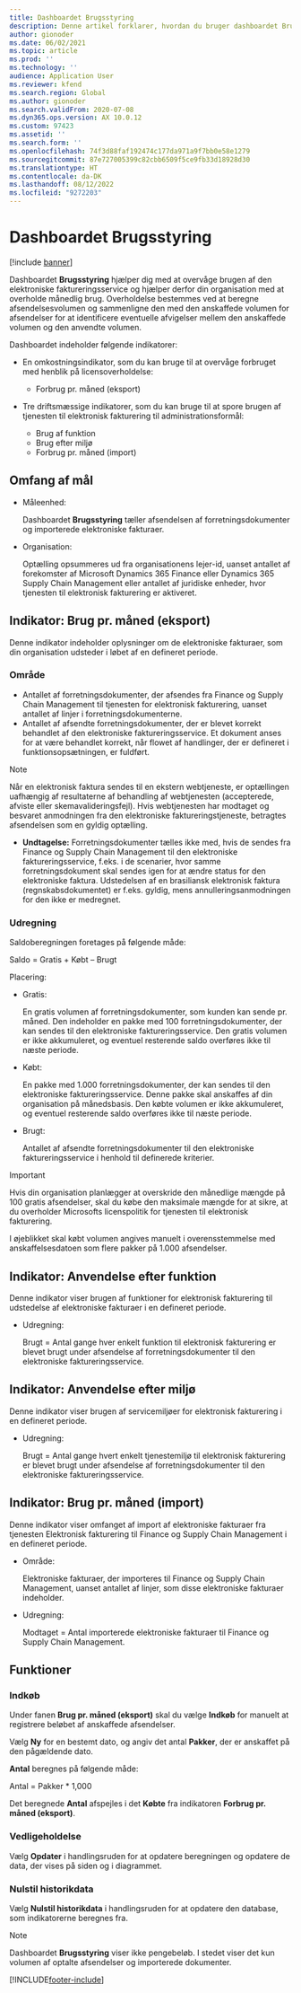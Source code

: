 ```yaml
---
title: Dashboardet Brugsstyring
description: Denne artikel forklarer, hvordan du bruger dashboardet Brugsstyring til at overvåge brugen af tjenesten Elektronisk fakturering og altid overholder angivne standarder.
author: gionoder
ms.date: 06/02/2021
ms.topic: article
ms.prod: ''
ms.technology: ''
audience: Application User
ms.reviewer: kfend
ms.search.region: Global
ms.author: gionoder
ms.search.validFrom: 2020-07-08
ms.dyn365.ops.version: AX 10.0.12
ms.custom: 97423
ms.assetid: ''
ms.search.form: ''
ms.openlocfilehash: 74f3d88faf192474c177da971a9f7bb0e58e1279
ms.sourcegitcommit: 87e727005399c82cbb6509f5ce9fb33d18928d30
ms.translationtype: HT
ms.contentlocale: da-DK
ms.lasthandoff: 08/12/2022
ms.locfileid: "9272203"
---
```

# <a name="usage-management-dashboard"></a>Dashboardet Brugsstyring

[!include [banner](../includes/banner.md)]

Dashboardet **Brugsstyring** hjælper dig med at overvåge brugen af den elektroniske faktureringsservice og hjælper derfor din organisation med at overholde månedlig brug. Overholdelse bestemmes ved at beregne afsendelsesvolumen og sammenligne den med den anskaffede volumen for afsendelser for at identificere eventuelle afvigelser mellem den anskaffede volumen og den anvendte volumen.

Dashboardet indeholder følgende indikatorer:

- En omkostningsindikator, som du kan bruge til at overvåge forbruget med henblik på licensoverholdelse:

    - Forbrug pr. måned (eksport)

- Tre driftsmæssige indikatorer, som du kan bruge til at spore brugen af tjenesten til elektronisk fakturering til administrationsformål:

    - Brug af funktion
    - Brug efter miljø
    - Forbrug pr. måned (import)

## <a name="measurement-scope"></a>Omfang af mål

- Måleenhed: 

    Dashboardet **Brugsstyring** tæller afsendelsen af forretningsdokumenter og importerede elektroniske fakturaer.

- Organisation: 

    Optælling opsummeres ud fra organisationens lejer-id, uanset antallet af forekomster af Microsoft Dynamics 365 Finance eller Dynamics 365 Supply Chain Management eller antallet af juridiske enheder, hvor tjenesten til elektronisk fakturering er aktiveret.


## <a name="indicator-usage-per-month-export"></a>Indikator: Brug pr. måned (eksport)

Denne indikator indeholder oplysninger om de elektroniske fakturaer, som din organisation udsteder i løbet af en defineret periode.

### <a name="scope"></a>Område
- Antallet af forretningsdokumenter, der afsendes fra Finance og Supply Chain Management til tjenesten for elektronisk fakturering, uanset antallet af linjer i forretningsdokumenterne.
- Antallet af afsendte forretningsdokumenter, der er blevet korrekt behandlet af den elektroniske faktureringsservice. Et dokument anses for at være behandlet korrekt, når flowet af handlinger, der er defineret i funktionsopsætningen, er fuldført.

> [!NOTE]
> Når en elektronisk faktura sendes til en ekstern webtjeneste, er optællingen uafhængig af resultaterne af behandling af webtjenesten (accepterede, afviste eller skemavalideringsfejl). Hvis webtjenesten har modtaget og besvaret anmodningen fra den elektroniske faktureringstjeneste, betragtes afsendelsen som en gyldig optælling.

- **Undtagelse:** Forretningsdokumenter tælles ikke med, hvis de sendes fra Finance og Supply Chain Management til den elektroniske faktureringsservice, f.eks. i de scenarier, hvor samme forretningsdokument skal sendes igen for at ændre status for den elektroniske faktura. Udstedelsen af en brasiliansk elektronisk faktura (regnskabsdokumentet) er f.eks. gyldig, mens annulleringsanmodningen for den ikke er medregnet.


### <a name="calculation"></a>Udregning

Saldoberegningen foretages på følgende måde:

Saldo = Gratis + Købt – Brugt

Placering:

- Gratis:
  
    En gratis volumen af forretningsdokumenter, som kunden kan sende pr. måned. Den indeholder en pakke med 100 forretningsdokumenter, der kan sendes til den elektroniske faktureringsservice. Den gratis volumen er ikke akkumuleret, og eventuel resterende saldo overføres ikke til næste periode.
  
- Købt:
  
    En pakke med 1.000 forretningsdokumenter, der kan sendes til den elektroniske faktureringsservice. Denne pakke skal anskaffes af din organisation på månedsbasis. Den købte volumen er ikke akkumuleret, og eventuel resterende saldo overføres ikke til næste periode.
  
- Brugt: 

    Antallet af afsendte forretningsdokumenter til den elektroniske faktureringsservice i henhold til definerede kriterier.
   
> [!IMPORTANT]
> Hvis din organisation planlægger at overskride den månedlige mængde på 100 gratis afsendelser, skal du købe den maksimale mængde for at sikre, at du overholder Microsofts licenspolitik for tjenesten til elektronisk fakturering.
>
> I øjeblikket skal købt volumen angives manuelt i overensstemmelse med anskaffelsesdatoen som flere pakker på 1.000 afsendelser.

## <a name="indicator-usage-by-feature"></a>Indikator: Anvendelse efter funktion

Denne indikator viser brugen af funktioner for elektronisk fakturering til udstedelse af elektroniske fakturaer i en defineret periode.

- Udregning:
  
    Brugt = Antal gange hver enkelt funktion til elektronisk fakturering er blevet brugt under afsendelse af forretningsdokumenter til den elektroniske faktureringsservice.

## <a name="indicator-usage-by-environment"></a>Indikator: Anvendelse efter miljø

Denne indikator viser brugen af servicemiljøer for elektronisk fakturering i en defineret periode.

- Udregning:
    
    Brugt = Antal gange hvert enkelt tjenestemiljø til elektronisk fakturering er blevet brugt under afsendelse af forretningsdokumenter til den elektroniske faktureringsservice.

## <a name="indicator-usage-per-month-import"></a>Indikator: Brug pr. måned (import)

Denne indikator viser omfanget af import af elektroniske fakturaer fra tjenesten Elektronisk fakturering til Finance og Supply Chain Management i en defineret periode.

- Område:

    Elektroniske fakturaer, der importeres til Finance og Supply Chain Management, uanset antallet af linjer, som disse elektroniske fakturaer indeholder.

- Udregning:

    Modtaget = Antal importerede elektroniske fakturaer til Finance og Supply Chain Management.

## <a name="functions"></a>Funktioner
### <a name="purchase"></a>Indkøb

Under fanen **Brug pr. måned (eksport)** skal du vælge **Indkøb** for manuelt at registrere beløbet af anskaffede afsendelser.

Vælg **Ny** for en bestemt dato, og angiv det antal **Pakker**, der er anskaffet på den pågældende dato.

**Antal** beregnes på følgende måde:

Antal = Pakker * 1,000

Det beregnede **Antal** afspejles i det **Købte** fra indikatoren **Forbrug pr. måned (eksport)**.

### <a name="update"></a>Vedligeholdelse

Vælg **Opdater** i handlingsruden for at opdatere beregningen og opdatere de data, der vises på siden og i diagrammet.

### <a name="reset-history-data"></a>Nulstil historikdata

Vælg **Nulstil historikdata** i handlingsruden for at opdatere den database, som indikatorerne beregnes fra.




> [!NOTE]
> Dashboardet **Brugsstyring** viser ikke pengebeløb. I stedet viser det kun volumen af optalte afsendelser og importerede dokumenter.

[!INCLUDE[footer-include](../../includes/footer-banner.md)]
